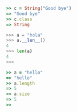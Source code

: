 


```ruby
>> c = String("Good bye")
=> "Good bye"
>> c.class
=> String
```

```python
>>> a = "hola"
>>> a.__len__()
4
>>> len(a)
4
>>>
```

```ruby
>> a = "hello"
=> "hello"
>> a.length
=> 5
>> a.size
=> 5
>>
```
